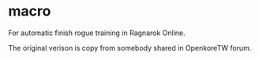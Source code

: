 # macro
For automatic finish rogue training in Ragnarok Online.

The original verison is copy from somebody shared in OpenkoreTW forum.
